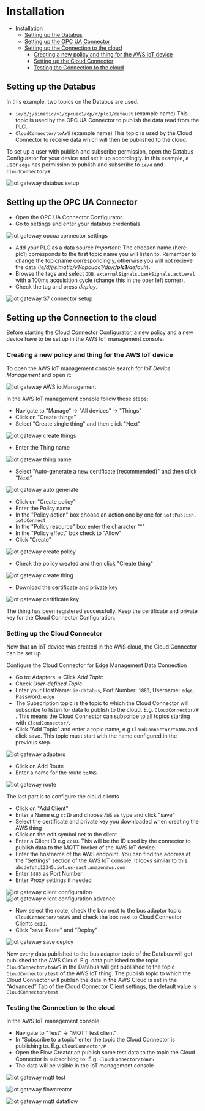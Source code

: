 # Installation

- [Installation](#installation)
  - [Setting up the Databus](#setting-up-the-databus)
  - [Setting up the OPC UA Connector](#setting-up-the-opc-ua-connector)
  - [Setting up the Connection to the cloud](#setting-up-the-connection-to-the-cloud)
    - [Creating a new policy and thing for the AWS IoT device](#creating-a-new-policy-and-thing-for-the-aws-iot-device)
    - [Setting up the Cloud Connector](#setting-up-the-cloud-connector)
    - [Testing the Connection to the cloud](#testing-the-connection-to-the-cloud)

## Setting up the Databus

In this example, two topics on the Databus are used.

- `ie/d/j/simatic/v1/opcuac1/dp/r/plc1/default` (example name) This topic is used by the OPC UA Connector to publish the data read from the PLC.
- `CloudConnector/toAWS` (example name) This topic is used by the Cloud Connector to receive data which will then be published to the cloud.

To set up a user with publish and subscribe permission, open the Databus Configurator for your device and set it up accordingly. In this example, a user `edge` has permission to publish and subscribe to `ie/#` and `CloudConnector/#`:

![iot gateway databus setup](./graphics/iot-gateway-databus-setup.png)

## Setting up the OPC UA Connector

- Open the OPC UA Connector Configurator.
- Go to settings and enter your databus credentials.

![iot gateway opcua connector settings](./graphics/iot-gateway-opcuacon-settings.png)

- Add your PLC as a data source *Important*: The choosen name (here: plc1) corresponds to the first topic name you will listen to. Remember to change the topicname correspondingly, otherwise you will not recieve the data (*ie/d/j/simatic/v1/opcuac1/dp/r/**plc1**/default*).
- Browse the tags and select  `GDB.externalSignals.tankSignals.actLevel` with a 100ms acquisition cycle (change this in the oper left corner).
- Check the tag and press *deploy*.

![iot gateway S7 connector setup](./graphics/iot-gateway-s7connector-setup.png)

## Setting up the Connection to the cloud

Before starting the Cloud Connector Configurator, a new policy and a new device have to be set up in the AWS IoT management console.

### Creating a new policy and thing for the AWS IoT device

To open the AWS IoT management console search for *IoT Device Management* and open it:

![iot gateway AWS iotManagement](./graphics/iot-gateway-aws-iotmanagement.png)

In the AWS IoT management console follow these steps:

- Navigate to "Manage" -> "All devices" -> "Things"
- Click on "Create things"
- Select "Create single thing" and then click "Next"

![iot gateway create things](./graphics/iot-gateway-create-things.png)

- Enter the Thing name

![iot gateway thing name](./graphics/iot-gateway-thing-name.png)

- Select "Auto-generate a new certificate (recommended)" and then click "Next"

![iot gateway auto generate](./graphics/iot-gateway-auto-generate.png)

- Click on "Create policy"
- Enter the Policy name
- In the "Policy action" box choose an action one by one for `iot:Publish, iot:Connect`
- In the "Policy resource" box enter the character "*"
- In the "Policy effect" box check to "Allow"
- Click "Create"

![iot gateway create policy](./graphics/iot-gateway-create-policy.png)

- Check the policy created and then click "Create thing"

![iot gateway create thing](./graphics/iot-gateway-create-thing.png)

- Download the certificate and private key

![iot gateway certificate key](./graphics/iot-gateway-certificate-key.png)

The thing has been registered successfully. Keep the certificate and private key for the Cloud Connector Configuration.

### Setting up the Cloud Connector

Now that an IoT device was created in the AWS cloud, the Cloud Connector can be set up.

Configure the Cloud Connector for Edge Management Data Connection

- Go to: Adapters -> Click *Add Topic*
- Check *User-defined Topic*
- Enter your HostName: `ie-databus`, Port Number: `1883`, Username: `edge`, Password: `edge`
- The Subscription topic is the topic to which the Cloud Connector will subscribe to listen for data to publish to the cloud. E.g. `CloudConnector/#` . This means the Cloud Connector can subscribe to all topics starting with `CloudConnector/`.
- Click "Add Topic" and enter a topic name, e.g `CloudConnector/toAWS` and click save. This topic must start with the name configured in the previous step.

![iot gateway adapters](./graphics/iot-gateway-adapters.png)

- Click on Add Route 
- Enter a name for the route `toAWS`

![iot gateway route](./graphics/iot-gateway-route.png)

The last part is to configure the cloud clients

- Click on "Add Client"
- Enter a Name e.g `ccID` and choose `AWS` as type and click "save"
- Select the certificate and private key you downloaded when creating the AWS thing
- Click on the edit symbol net to the client
- Enter a Client ID e.g `ccID`. This will be the ID used by the connector to publish data to the MQTT broker of the AWS IoT device.
- Enter the hostname of the AWS endpoint. You can find the address at the "Settings" section of the AWS IoT console. It looks similar to this: `abcdefghi12345.iot.us-east.amazonaws.com`
- Enter `8883` as Port Number
- Enter Proxy settings if needed

![iot gateway client configuration](./graphics/iot-gateway-client-configuration.png)
![iot gateway client configuration advance](./graphics/iot-gateway-client-configuration-advance.png)

- Now select the route, check the box next to the bus adaptor topic `CloudConnector/toAWS` and check the box next to Cloud Connector Clients `ccID`.
- Click "save Route" and "Deploy"

![iot gateway save deploy](./graphics/iot-gateway-save-deploy.png)

Now every data published to the bus adaptor topic of the Databus will get published to the AWS Cloud.
E.g. data published to the topic `CloudConnectot/toAWS` in the Databus will get published to the topic `CloudConnector/test` of the AWS IoT thing. The publish topic to which the Cloud Connector will publish the data in the AWS Cloud is set in the "Advanced" Tab of the Cloud Connector Client settings, the default value is `CloudConnector/test`

### Testing the Connection to the cloud

In the AWS IoT management console:

- Navigate to "Test" -> "MQTT test client"
- In "Subscribe to a topic" enter the topic the Cloud Connector is publishing to. E.g. `CloudConnector/#`
- Open the Flow Creator an publish some test data to the topic the Cloud Connector is subscribing to. E.g. `CloudConnector/toAWS`
- The data will be visible in the IoT management console

![iot gateway mqtt test](./graphics/iot-gateway-mqtt-test.png)

![iot gateway flowcreator](./graphics/iot-gateway-flowcreator.png)

![iot gateway mqtt dataflow](./graphics/iot-gateway-mqtt-dataflow.png)